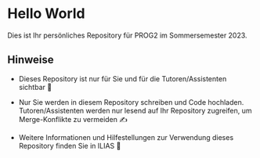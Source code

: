 # Hello World

Dies ist Ihr persönliches Repository für PROG2 im Sommersemester 2023. 

## Hinweise

* Dieses Repository ist nur für Sie und für die Tutoren/Assistenten sichtbar 👀 
  
* Nur Sie werden in diesem Repository schreiben und Code hochladen. Tutoren/Assistenten werden nur lesend auf Ihr Repository zugreifen, um Merge-Konflikte zu vermeiden ✍️
  
* Weitere Informationen und Hilfestellungen zur Verwendung dieses Repository finden Sie in ILIAS 🛟
